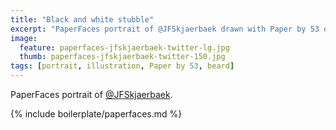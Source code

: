 ```yaml
---
title: "Black and white stubble"
excerpt: "PaperFaces portrait of @JFSkjaerbaek drawn with Paper by 53 on an iPad."
image: 
  feature: paperfaces-jfskjaerbaek-twitter-lg.jpg
  thumb: paperfaces-jfskjaerbaek-twitter-150.jpg
tags: [portrait, illustration, Paper by 53, beard]
---
```


PaperFaces portrait of [@JFSkjaerbaek](http://twitter.com/JFSkjaerbaek).

{% include boilerplate/paperfaces.md %}